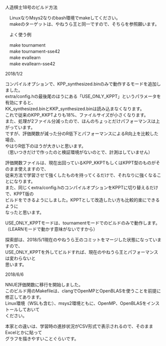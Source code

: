 人造棋士18号のビルド方法  
  
　LinuxなりMsys2なりのbash環境でmakeしてください。  
　makeのターゲットは、やねうら王と同一ですので、そちらを参照願います。  
  
　よく使う例  
  
　make tournament  
　make tournament-sse42  
　make evallearn  
　make evallearn-sse42  
  
2018/1/2  
  
  コンパイルオプションで、KPP_synthesized.binのみで動作するモードを追加しました。  
  extra/config.hの最後尾のほうにある「USE_ONLY_KPPT」というパラメータを有効にすると、  
  KK_synthesized.binとKKP_synthesized.binは読み込まなくなります。  
  これで従来のKPP_KKPTよりも18%、ファイルサイズが小さくなります。  
  また、処理が2ファイル分減ったので、ほんのちょっとだけパフォーマンスは上がっています。  
  ですが、評価関数が減った分のR低下とパフォーマンスによるR向上を比較した場合、  
  やはりR低下のほうが大きいと思います。  
  （思いつきだけで作ったのと検証環境がないのとで、計測はしていません）  
  
  評価関数ファイルは、現在出回っているKPP_KKPTもしくはKPPT型のものがそのまま使えますので、  
  従来方法で学習させて強くしたものを持ってくるだけで、それなりに強くなることになります。  
  また、同じくextra/config.hのコンパイルオプションをKPPTに切り替えるだけで、KPPT版の  
  ビルドをできるようにしました。KPPTとして改造したい方も比較的楽にできるように  
  なったと思います。
  
  USE_ONLY_KPPTモードは、tournamentモードでのビルドのみで動作します。  
  （LEARNモードで動かす意味がないですから）  
  
  探索部は、2018/5/1現在のやねうら王のコミットをマージした状態になっていますので、  
  USE_ONLY_KPPTを外してビルドすれば、現在のやねうら王とパフォーマンスは変わらないと  
  思います。  
  
2018/6/6  
  
  NNUE評価関数に移行を開始しました。  
  このビルド用のMakefileは、clangでOpenMPとOpenBLASを使うことを前提に修正してあります。  
  Linux環境（WSLも含む）、msys2環境ともに、OpenMP、OpenBLASをインストールしておいて  
  ください。  
  
  本家との違いは、学習時の進捗状況がCSV形式で表示されるので、そのままExcelとかに貼って  
  グラフを描きやすいことぐらいです。
